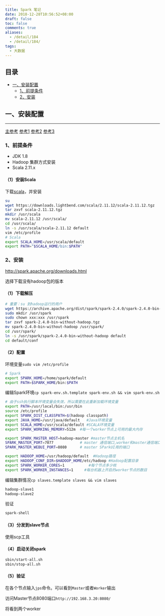 ```yaml
---
title: Spark 笔记
date: 2018-12-28T10:56:52+08:00
draft: false
toc: false
comments: true
aliases:
  - /detail/184
  - /detail/184/
tags:
  - 大数据
---
```


## 目录

* [一、安装配置](#一、安装配置)
	* [1、前提条件](#1、前提条件)
	* [2、安装](#2、安装)

## 一、安装配置

***

[主参考](https://blog.csdn.net/thinktothings/article/details/85013203)
[参考1](https://blog.csdn.net/lbship/article/details/84622707)
[参考2](https://www.cnblogs.com/lijingchn/p/5573898.html)
[参考3](https://www.cnblogs.com/tijun/p/7561718.html)

### 1、前提条件

* JDK 1.8
* Hadoop 集群方式安装
* Scala 2.11.x

#### （1）安装Scala

下载[scala](https://www.scala-lang.org/download/2.11.12.html)，并安装
```bash
su
wget https://downloads.lightbend.com/scala/2.11.12/scala-2.11.12.tgz
tar zxvf scala-2.11.12.tgz
mkdir /usr/scala
mv scala-2.11.12 /usr/scala/
cd /usr/scala/
ln -s /usr/scala/scala-2.11.12 default
vim /etc/profile
# Scala
export SCALA_HOME=/usr/scala/default
export PATH="$SCALA_HOME/bin:$PATH"
```


### 2、安装

http://spark.apache.org/downloads.html

选择下载没有hadoop包的版本

#### （1）下载解压

```bash
# 重要：su 到hadoop运行的用户
wget https://archive.apache.org/dist/spark/spark-2.4.0/spark-2.4.0-bin-without-hadoop.tgz
sudo mkdir /usr/spark
sudo chown xxx:xxx /usr/spark
tar zxvf spark-2.4.0-bin-without-hadoop.tgz
mv spark-2.4.0-bin-without-hadoop /usr/spark/
cd /usr/spark/
ln -s /usr/spark/spark-2.4.0-bin-without-hadoop default
cd default/conf
```

#### （2）配置

环境变量`sudo vim /etc/profile`

```bash
# Spark
export SPARK_HOME=/home/spark/default
export PATH=$SPARK_HOME/bin:$PATH
```

编辑Spark环境`cp spark-env.sh.template spark-env.sh && vim spark-env.sh`

```bash
# 由于ssh执行脚本环境变量会失效，所以需要在此重新加载环境变量
export PATH=/usr/local/bin:/usr/bin
source /etc/profile
export SPARK_DIST_CLASSPATH=$(hadoop classpath)
export JAVA_HOME=/usr/java/default   #Java环境变量
export SCALA_HOME=/usr/scala/default #SCALA环境变量
export SPARK_WORKING_MEMORY=512m  #每一个worker节点上可用的最大内存

export SPARK_MASTER_HOST=hadoop-master #master节点主机名
SPARK_MASTER_PORT=7077            # master 通信端口,worker和master通信端口
SPARK_MASTER_WEBUI_PORT=8080      # master SParkUI用的端口

export HADOOP_HOME=/usr/hadoop/default  #Hadoop路径
export HADOOP_CONF_DIR=$HADOOP_HOME/etc/hadoop #Hadoop配置目录
export SPARK_WORKER_CORES=1           #每个节点多少核
export SPARK_WORKER_INSTANCES=1     #每台机器上开启的worker节点的数目
```

编辑集群情况`cp slaves.template slaves && vim slaves`

```bash
hadoop-slave1
hadoop-slave2
```

验证

```bash
spark-shell
```

#### （3）分发到slave节点

使用scp工具

#### （4）启动关闭spark

```bash
sbin/start-all.sh
sbin/stop-all.sh
```

#### （5）验证

在各个节点输入`jps`命令。可以看到`Master`或者`Worker`输出

访问Master节点8080端口`http://192.168.3.20:8080/`

将看到两个worker

